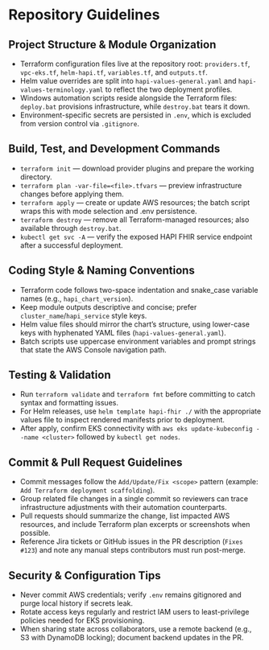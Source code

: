 # Repository Guidelines

## Project Structure & Module Organization
- Terraform configuration files live at the repository root: `providers.tf`, `vpc-eks.tf`, `helm-hapi.tf`, `variables.tf`, and `outputs.tf`.
- Helm value overrides are split into `hapi-values-general.yaml` and `hapi-values-terminology.yaml` to reflect the two deployment profiles.
- Windows automation scripts reside alongside the Terraform files: `deploy.bat` provisions infrastructure, while `destroy.bat` tears it down.
- Environment-specific secrets are persisted in `.env`, which is excluded from version control via `.gitignore`.

## Build, Test, and Development Commands
- `terraform init` — download provider plugins and prepare the working directory.
- `terraform plan -var-file=<file>.tfvars` — preview infrastructure changes before applying them.
- `terraform apply` — create or update AWS resources; the batch script wraps this with mode selection and .env persistence.
- `terraform destroy` — remove all Terraform-managed resources; also available through `destroy.bat`.
- `kubectl get svc -A` — verify the exposed HAPI FHIR service endpoint after a successful deployment.

## Coding Style & Naming Conventions
- Terraform code follows two-space indentation and snake_case variable names (e.g., `hapi_chart_version`).
- Keep module outputs descriptive and concise; prefer `cluster_name`/`hapi_service` style keys.
- Helm value files should mirror the chart’s structure, using lower-case keys with hyphenated YAML files (`hapi-values-general.yaml`).
- Batch scripts use uppercase environment variables and prompt strings that state the AWS Console navigation path.

## Testing & Validation
- Run `terraform validate` and `terraform fmt` before committing to catch syntax and formatting issues.
- For Helm releases, use `helm template hapi-fhir ./` with the appropriate values file to inspect rendered manifests prior to deployment.
- After apply, confirm EKS connectivity with `aws eks update-kubeconfig --name <cluster>` followed by `kubectl get nodes`.

## Commit & Pull Request Guidelines
- Commit messages follow the `Add/Update/Fix <scope>` pattern (example: `Add Terraform deployment scaffolding`).
- Group related file changes in a single commit so reviewers can trace infrastructure adjustments with their automation counterparts.
- Pull requests should summarize the change, list impacted AWS resources, and include Terraform plan excerpts or screenshots when possible.
- Reference Jira tickets or GitHub issues in the PR description (`Fixes #123`) and note any manual steps contributors must run post-merge.

## Security & Configuration Tips
- Never commit AWS credentials; verify `.env` remains gitignored and purge local history if secrets leak.
- Rotate access keys regularly and restrict IAM users to least-privilege policies needed for EKS provisioning.
- When sharing state across collaborators, use a remote backend (e.g., S3 with DynamoDB locking); document backend updates in the PR.
